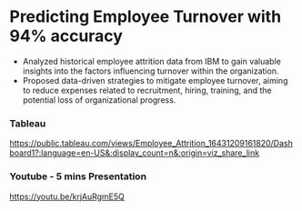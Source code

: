 # Predicting Employee Turnover with 94% accuracy
- Analyzed historical employee attrition data from IBM to gain valuable insights into the factors influencing turnover within the organization.
- Proposed data-driven strategies to mitigate employee turnover, aiming to reduce expenses related to recruitment, hiring, training, and the potential loss of organizational progress.

### Tableau
https://public.tableau.com/views/Employee_Attrition_16431209161820/Dashboard1?:language=en-US&:display_count=n&:origin=viz_share_link

### Youtube - 5 mins Presentation
https://youtu.be/krjAuRgmE5Q

